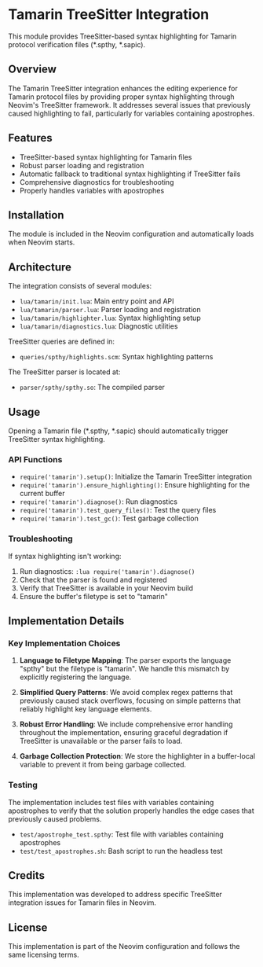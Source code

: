 # Tamarin TreeSitter Integration

This module provides TreeSitter-based syntax highlighting for Tamarin protocol verification files (*.spthy, *.sapic).

## Overview

The Tamarin TreeSitter integration enhances the editing experience for Tamarin protocol files by providing proper syntax highlighting through Neovim's TreeSitter framework. It addresses several issues that previously caused highlighting to fail, particularly for variables containing apostrophes.

## Features

- TreeSitter-based syntax highlighting for Tamarin files
- Robust parser loading and registration
- Automatic fallback to traditional syntax highlighting if TreeSitter fails
- Comprehensive diagnostics for troubleshooting
- Properly handles variables with apostrophes

## Installation

The module is included in the Neovim configuration and automatically loads when Neovim starts.

## Architecture

The integration consists of several modules:

- `lua/tamarin/init.lua`: Main entry point and API
- `lua/tamarin/parser.lua`: Parser loading and registration
- `lua/tamarin/highlighter.lua`: Syntax highlighting setup
- `lua/tamarin/diagnostics.lua`: Diagnostic utilities

TreeSitter queries are defined in:

- `queries/spthy/highlights.scm`: Syntax highlighting patterns

The TreeSitter parser is located at:

- `parser/spthy/spthy.so`: The compiled parser

## Usage

Opening a Tamarin file (*.spthy, *.sapic) should automatically trigger TreeSitter syntax highlighting. 

### API Functions

- `require('tamarin').setup()`: Initialize the Tamarin TreeSitter integration
- `require('tamarin').ensure_highlighting()`: Ensure highlighting for the current buffer
- `require('tamarin').diagnose()`: Run diagnostics
- `require('tamarin').test_query_files()`: Test the query files
- `require('tamarin').test_gc()`: Test garbage collection

### Troubleshooting

If syntax highlighting isn't working:

1. Run diagnostics: `:lua require('tamarin').diagnose()`
2. Check that the parser is found and registered
3. Verify that TreeSitter is available in your Neovim build
4. Ensure the buffer's filetype is set to "tamarin"

## Implementation Details

### Key Implementation Choices

1. **Language to Filetype Mapping**: The parser exports the language "spthy" but the filetype is "tamarin". We handle this mismatch by explicitly registering the language.

2. **Simplified Query Patterns**: We avoid complex regex patterns that previously caused stack overflows, focusing on simple patterns that reliably highlight key language elements.

3. **Robust Error Handling**: We include comprehensive error handling throughout the implementation, ensuring graceful degradation if TreeSitter is unavailable or the parser fails to load.

4. **Garbage Collection Protection**: We store the highlighter in a buffer-local variable to prevent it from being garbage collected.

### Testing

The implementation includes test files with variables containing apostrophes to verify that the solution properly handles the edge cases that previously caused problems.

- `test/apostrophe_test.spthy`: Test file with variables containing apostrophes
- `test/test_apostrophes.sh`: Bash script to run the headless test

## Credits

This implementation was developed to address specific TreeSitter integration issues for Tamarin files in Neovim.

## License

This implementation is part of the Neovim configuration and follows the same licensing terms. 